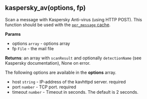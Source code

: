 ## kaspersky_av(options, fp)
Scan a message with Kaspersky Anti-virus (using HTTP POST). This function should be used with the [`per_message` cache](http://docs.halon.se/hsl/structures.html#cache).

**Params**

- options `array` - options array
- fp `File` - the mail file

**Returns**: an array with ``scanResult`` and optionally ``detectionName`` (see Kaspersky documentation), None on error.

The following options are available in the **options** array.

- host `string` - IP-address of the kavhttpd server. required
- port `number` - TCP port. required
- timeout `number` - Timeout in seconds. The default is 2 seconds.